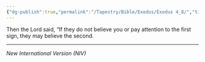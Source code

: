 ```yaml
---
{"dg-publish":true,"permalink":"/Tapestry/Bible/Exodus/Exodus 4_8/","title":"Exodus 4:8","hide":true,"tags":["bible-verse","bible-verse"],"dgHomeLink":true,"dgShowLocalGraph":true,"dgEnableSearch":true}
---
```


Then the Lord said, “If they do not believe you or pay attention to the first sign, they may believe the second.

---
*New International Version (NIV)*